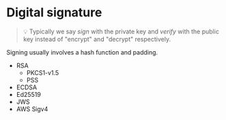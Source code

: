 # Digital signature

> 💡 Typically we say _sign_ with the private key and _verify_ with the public key instead of "encrypt" and "decrypt" respectively.

Signing usually involves a hash function and padding.

* RSA
    * PKCS1-v1.5
    * PSS
* ECDSA
* Ed25519
* JWS
* AWS Sigv4
